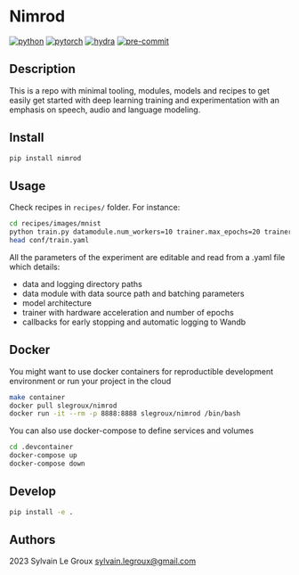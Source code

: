 # Nimrod

<!-- WARNING: THIS FILE WAS AUTOGENERATED! DO NOT EDIT! -->

[![python](https://img.shields.io/badge/-Python_3.7_%7C_3.8_%7C_3.9_%7C_3.10-blue?logo=python&logoColor=white)](https://github.com/pre-commit/pre-commit)
[![pytorch](https://img.shields.io/badge/PyTorch_1.10+-ee4c2c?logo=pytorch&logoColor=white)](https://pytorch.org/get-started/locally/)
[![hydra](https://img.shields.io/badge/Config-Hydra_1.3-89b8cd)](https://hydra.cc/)
[![pre-commit](https://img.shields.io/badge/Pre--commit-enabled-brightgreen?logo=pre-commit&logoColor=white.png)](https://github.com/pre-commit/pre-commit)

## Description

This is a repo with minimal tooling, modules, models and recipes to get
easily get started with deep learning training and experimentation with
an emphasis on speech, audio and language modeling.

## Install

``` sh
pip install nimrod
```

## Usage

Check recipes in `recipes/` folder. For instance:

``` bash
cd recipes/images/mnist
python train.py datamodule.num_workers=10 trainer.max_epochs=20 trainer.accelerator='gpu'
head conf/train.yaml
```

All the parameters of the experiment are editable and read from a .yaml
file which details:

- data and logging directory paths
- data module with data source path and batching parameters
- model architecture
- trainer with hardware acceleration and number of epochs
- callbacks for early stopping and automatic logging to Wandb

## Docker

You might want to use docker containers for reproductible development
environment or run your project in the cloud

``` bash
make container
docker pull slegroux/nimrod
docker run -it --rm -p 8888:8888 slegroux/nimrod /bin/bash
```

You can also use docker-compose to define services and volumes

``` bash
cd .devcontainer
docker-compose up
docker-compose down
```

## Develop

``` bash
pip install -e .
```

## Authors

2023 Sylvain Le Groux <sylvain.legroux@gmail.com>
